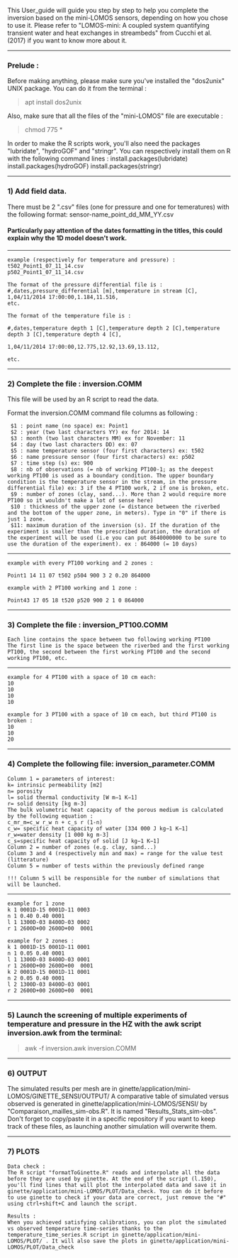 This User_guide will guide you step by step to help you complete the inversion based on the mini-LOMOS sensors, depending on how you chose to use it. 
Please refer to "LOMOS-mini: A coupled system quantifying transient water and heat exchanges in streambeds" from Cucchi et al. (2017) if you want to know more about it.
_____________________________________________________________________________________________________________________________

### Prelude :

Before making anything, please make sure you've installed the "dos2unix" UNIX package. You can do it from the terminal :
> apt install dos2unix

Also, make sure that all the files of the "mini-LOMOS" file are executable :
> chmod 775 *

In order to make the R scripts work, you'll also need the packages "lubridate", "hydroGOF" and "stringr".
You can respectively install them on R with the following command lines :
install.packages(lubridate)
install.packages(hydroGOF)
install.packages(stringr)
_____________________________________________________________________________________________________________________________
### 1) Add field data.

There must be 2 ".csv" files (one for pressure and one for temeratures) with the following format: sensor-name_point_dd_MM_YY.csv
 
#### Particularly pay attention of the dates formatting in the titles, this could explain why the 1D model doesn't work.
-------------------------------------
```
example (respectively for temperature and pressure) :
t502_Point1_07_11_14.csv
p502_Point1_07_11_14.csv
```

```
The format of the pressure differential file is :
#,dates,pressure_differential [m],temperature in stream [C],
1,04/11/2014 17:00:00,1.184,11.516,
etc.
```

```
The format of the temperature file is :
```
```
#,dates,temperature depth 1 [C],temperature depth 2 [C],temperature depth 3 [C],temperature depth 4 [C],
```
```
1,04/11/2014 17:00:00,12.775,12.92,13.69,13.112,
```
```
etc.
```
_____________________________________________________________________________________________________________________________
### 2) Complete the file : inversion.COMM
This file will be used by an R script to read the data.

Format the inversion.COMM command file columns as following :
```
 $1 : point name (no space) ex: Point1
 $2 : year (two last characters YY) ex for 2014: 14 
 $3 : month (two last characters MM) ex for November: 11 
 $4 : day (two last characters DD) ex: 07 
 $5 : name temperature sensor (four first characters) ex: t502
 $6 : name pressure sensor (four first characters) ex: p502
 $7 : time step (s) ex: 900
 $8 : nb of observations (= nb of working PT100-1; as the deepest working PT100 is used as a boundary condition. The upper boundary condition is the temperature sensor in the stream, in the pressure differential file) ex: 3 if the 4 PT100 work, 2 if one is broken, etc.
 $9 : number of zones (clay, sand...). More than 2 would require more PT100 so it wouldn't make a lot of sense here)
 $10 : thickness of the upper zone (= distance between the riverbed and the bottom of the upper zone, in meters). Type in "0" if there is just 1 zone.
 $11: maximum duration of the inversion (s). If the duration of the experiment is smaller than the prescribed duration, the duration of the experiment will be used (i.e you can put 8640000000 to be sure to use the duration of the experiment). ex : 864000 (= 10 days)
```
------------------------------------
```
example with every PT100 working and 2 zones :
```
```
Point1 14 11 07 t502 p504 900 3 2 0.20 864000
```
```
example with 2 PT100 working and 1 zone :
```
```
Point43 17 05 18 t520 p520 900 2 1 0 864000
```
_____________________________________________________________________________________________________________________________
### 3) Complete the file : inversion_PT100.COMM
```
Each line contains the space between two following working PT100
The first line is the space between the riverbed and the first working PT100, the second between the first working PT100 and the second working PT100, etc.
```
------------------------------------
```
example for 4 PT100 with a space of 10 cm each:
10
10
10
10
```
```
example for 3 PT100 with a space of 10 cm each, but third PT100 is broken :
10
10
20
```
_____________________________________________________________________________________________________________________________
### 4) Complete the following file: inversion_parameter.COMM
```
Column 1 = parameters of interest:
k= intrinsic permeability [m2]
n= porosity 
l= solid thermal conductivity [W m−1 K−1]
r= solid density [kg m-3]
The bulk volumetric heat capacity of the porous medium is calculated  by the following equation :
c_mr_m=c_w r_w n + c_s r (1-n)
c_w= specific heat capacity of water [334 000 J kg−1 K−1]
r_w=water density [1 000 kg m-3] 
c_s=specific heat capacity of solid [J kg−1 K−1]  
Column 2 = number of zones (e.g. clay, sand...)
Column 3 and 4 (respectively min and max) = range for the value test (litterature)
Column 5 = number of tests within the previously defined range

!!! Column 5 will be responsible for the number of simulations that will be launched.
```
-----------------------------------
```
example for 1 zone
k 1 0001D-15 0001D-11 0003
n 1 0.40 0.40 0001
l 1 1300D-03 8400D-03 0002
r 1 2600D+00 2600D+00  0001
```
```
example for 2 zones :
k 1 0001D-15 0001D-11 0001
n 1 0.05 0.40 0001
l 1 1300D-03 8400D-03 0001
r 1 2600D+00 2600D+00  0001
k 2 0001D-15 0001D-11 0001
n 2 0.05 0.40 0001
l 2 1300D-03 8400D-03 0001
r 2 2600D+00 2600D+00  0001
```
_____________________________________________________________________________________________________________________________
### 5) Launch the screening of multiple experiments of temperature and pressure in the HZ with the awk script inversion.awk from the terminal:
> awk -f inversion.awk inversion.COMM
_____________________________________________________________________________________________________________________________
### 6) OUTPUT
The simulated results per mesh are in ginette/application/mini-LOMOS/GINETTE_SENSI/OUTPUT/
A comparative table of simulated versus observed is generated in ginette/application/mini-LOMOS/SENSI/ by "Comparaison_mailles_sim-obs.R". It is named "Results_Stats_sim-obs".
Don't forget to copy/paste it in a specific repository if you want to keep track of these files, as launching another simulation will overwrite them.
_____________________________________________________________________________________________________________________________
### 7) PLOTS
```
Data check :
The R script "formatToGinette.R" reads and interpolate all the data before they are used by ginette. At the end of the script (l.150), you'll find lines that will plot the interpolated data and save it in ginette/application/mini-LOMOS/PLOT/Data_check. You can do it before to use ginette to check if your data are correct, just remove the "#" using ctrl+shift+C and launch the script.
```
```
Results :
When you achieved satisfying calibrations, you can plot the simulated vs observed temperature time-series thanks to the temperature_time_series.R script in ginette/application/mini-LOMOS/PLOT/ . It will also save the plots in ginette/application/mini-LOMOS/PLOT/Data_check
